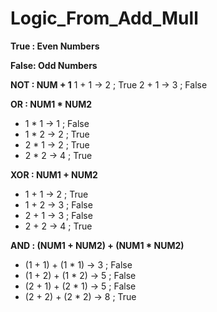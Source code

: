 # Logic_From_Add_Mull

**True : Even Numbers**

**False: Odd Numbers**

**NOT : NUM + 1**
  1 + 1 -> 2 ; True
  2 + 1 -> 3 ; False

**OR : NUM1 * NUM2**
-  1 * 1 -> 1 ; False
-  1 * 2 -> 2 ; True
-  2 * 1 -> 2 ; True
-  2 * 2 -> 4 ; True

**XOR : NUM1 + NUM2**
-  1 + 1 -> 2 ; True
-  1 + 2 -> 3 ; False
-  2 + 1 -> 3 ; False
-  2 + 2 -> 4 ; True

**AND : (NUM1 + NUM2) + (NUM1 * NUM2)**
-  (1 + 1) + (1 * 1) -> 3 ; False
-  (1 + 2) + (1 * 2) -> 5 ; False
-  (2 + 1) + (2 * 1) -> 5 ; False
-  (2 + 2) + (2 * 2) -> 8 ; True
